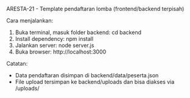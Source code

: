 ARESTA-21 - Template pendaftaran lomba (frontend/backend terpisah)

Cara menjalankan:

1. Buka terminal, masuk folder backend:
   cd backend
2. Install dependency:
   npm install
3. Jalankan server:
   node server.js
4. Buka browser:
   http://localhost:3000

Catatan:
- Data pendaftaran disimpan di backend/data/peserta.json
- File upload tersimpan ke backend/uploads dan bisa diakses via /uploads/<filename>

